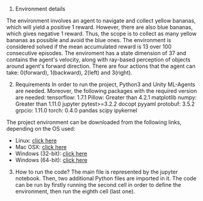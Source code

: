 1. Environment details

The environment involves an agent to navigate and collect yellow bananas, which will yield a positive 1 reward. However, there are also blue bananas, which gives negative 1 reward. Thus, the scope is to collect as many yellow bananas as possible and avoid the blue ones. The environment is considered solved if the mean accumulated reward is 13 over 100 consecutive episodes. The enviroment has a state dimension of 37 and contains the agent's velocity, along with ray-based perception of objects around agent's forward direction. There are four actions that the agent can take: 0(forward), 1(backward), 2(left) and 3(right).

2. Requirements
In order to run the project, Python3 and Unity ML-Agents are needed. Moreover, the following packages with the required version are needed:
tensorflow: 1.7.1
Pillow: Greater than 4.2.1
matplotlib
numpy: Greater than 1.11.0
jupyter
pytest>=3.2.2
docopt
pyyaml
protobuf: 3.5.2
grpcio: 1.11.0
torch: 0.4.0
pandas
scipy
ipykernel

The project environment can be downloaded from the following links, depending on the OS used:
- Linux: [click here](https://s3-us-west-1.amazonaws.com/udacity-drlnd/P1/Banana/Banana_Linux.zip)
- Mac OSX: [click here](https://s3-us-west-1.amazonaws.com/udacity-drlnd/P1/Banana/Banana.app.zip)
- Windows (32-bit): [click here](https://s3-us-west-1.amazonaws.com/udacity-drlnd/P1/Banana/Banana_Windows_x86.zip)
- Windows (64-bit): [click here](https://s3-us-west-1.amazonaws.com/udacity-drlnd/P1/Banana/Banana_Windows_x86_64.zip)

3. How to run the code?
The main file is represented by the jupyter notebook. Then, two additional Python files are imported in it. The code can be run by firstly running the second cell in order to define the environment, then run the eighth cell (last one).
